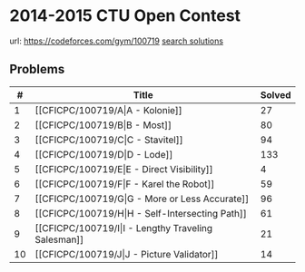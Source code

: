 # 2014-2015 CTU Open Contest

url: https://codeforces.com/gym/100719
[search solutions](https://www.google.com/search?q=Solution+OR+題解+2014-2015+CTU+Open+Contest)

## Problems

| # | Title | Solved |
| --- | --- | --- |
|1|[[CFICPC/100719/A\|A - Kolonie]]|27|
|2|[[CFICPC/100719/B\|B - Most]]|80|
|3|[[CFICPC/100719/C\|C - Stavitel]]|94|
|4|[[CFICPC/100719/D\|D - Lode]]|133|
|5|[[CFICPC/100719/E\|E - Direct Visibility]]|4|
|6|[[CFICPC/100719/F\|F - Karel the Robot]]|59|
|7|[[CFICPC/100719/G\|G - More or Less Accurate]]|96|
|8|[[CFICPC/100719/H\|H - Self-Intersecting Path]]|61|
|9|[[CFICPC/100719/I\|I - Lengthy Traveling Salesman]]|21|
|10|[[CFICPC/100719/J\|J - Picture Validator]]|14|
